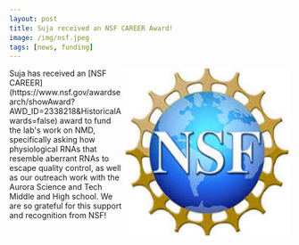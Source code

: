 ```yaml
---
layout: post  
title: Suja received an NSF CAREER Award!
image: /img/nsf.jpeg
tags: [news, funding]  
---
```


<img align="right" src="/img/nsf.jpeg" style="width:300px !important;height:300px !important;" />
Suja has received an [NSF CAREER](https://www.nsf.gov/awardsearch/showAward?AWD_ID=2338218&HistoricalAwards=false) award to fund the lab's work on NMD, specifically asking how physiological RNAs that resemble aberrant RNAs to escape quality control, as well as our outreach work with the Aurora Science and Tech Middle and High school. We are so grateful for this support and recognition from NSF! <br>
<br>

